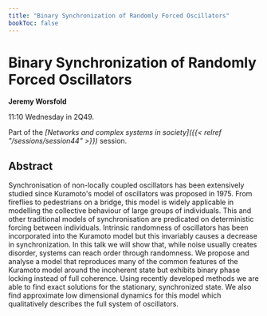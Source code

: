 ```yaml
---
title: "Binary Synchronization of Randomly Forced Oscillators"
bookToc: false
---
```


# Binary Synchronization of Randomly Forced Oscillators

**Jeremy Worsfold**

11:10 Wednesday in 2Q49.

Part of the *[Networks and complex systems in society]({{< relref "/sessions/session44" >}})* session.

## Abstract

Synchronisation of non-locally coupled oscillators has been extensively studied since Kuramoto's model of oscillators was proposed in 1975. From fireflies to pedestrians on a bridge, this model is widely applicable in modelling the collective behaviour of large groups of individuals. This and other traditional models of synchronisation are predicated on deterministic forcing between individuals. Intrinsic randomness of oscillators has been incorporated into the Kuramoto model but this invariably causes a decrease in synchronization. In this talk we will show that, while noise usually creates disorder, systems can reach order through randomness. We propose and analyse a model that reproduces many of the common features of the Kuramoto model around the incoherent state but exhibits binary phase locking instead of full coherence. Using recently developed methods we are able to find exact solutions for the stationary, synchronized state. We also find approximate low dimensional dynamics for this model which qualitatively describes the full system of oscillators.


